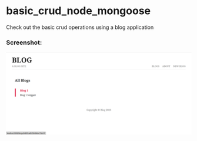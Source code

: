 # basic_crud_node_mongoose

Check out the basic crud operations using a blog application
<h3>Screenshot:</h3>
<img src="https://github.com/R-Sree-Vani/basic_crud_node_mongoose/blob/master/Screenshot%20(144).png">
